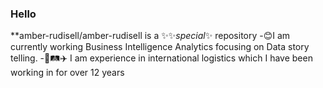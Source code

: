 ### Hello 
**amber-rudisell/amber-rudisell is a ✨✨_special_✨ repository 
-😊I am currently working Business Intelligence Analytics focusing on Data story telling. 
-🚄🛤️✈️ I am experience in international logistics which I have been working in for over 12 years
